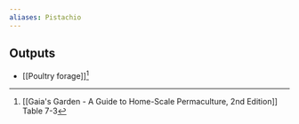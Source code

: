 ```yaml
---
aliases: Pistachio
---
```


## Outputs
- [[Poultry forage]][^1]

[^1]: [[Gaia's Garden - A Guide to Home-Scale Permaculture, 2nd Edition]] Table 7-3